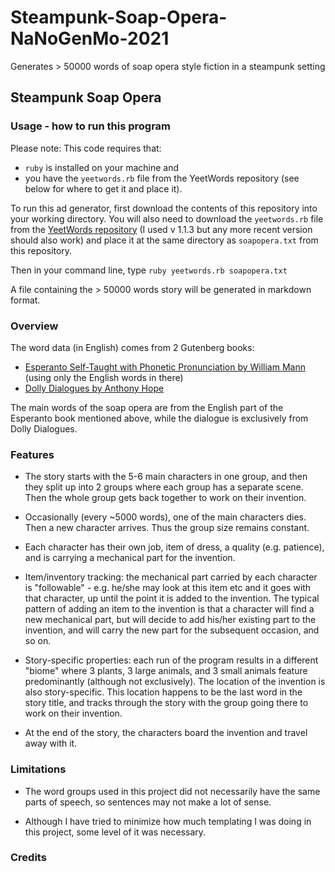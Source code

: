 # Steampunk-Soap-Opera-NaNoGenMo-2021
Generates > 50000 words of soap opera style fiction in a steampunk setting  

## Steampunk Soap Opera
### Usage - how to run this program
Please note: This code requires that:   
- ```ruby``` is installed on your machine and  
- you have the ```yeetwords.rb``` file from the YeetWords repository (see below for where to get it and place it).  

To run this ad generator, first download the contents of this repository into your working directory. You will also need to download the ```yeetwords.rb``` file from the [YeetWords repository](https://github.com/verachell/YeetWords) (I used v 1.1.3 but any more recent version should also work) and place it at the same directory as ```soapopera.txt``` from this repository.

Then in your command line, type ```ruby yeetwords.rb soapopera.txt```

A file containing the > 50000 words story will be generated in markdown format.

### Overview
The word data (in English) comes from 2 Gutenberg books:
- [Esperanto Self-Taught with Phonetic Pronunciation by William Mann](https://www.gutenberg.org/ebooks/23984) (using only the English words in there)  
- [Dolly Dialogues by Anthony Hope](https://www.gutenberg.org/ebooks/1203)  

The main words of the soap opera are from the English part of the Esperanto book mentioned above, while the dialogue is exclusively from Dolly Dialogues.

### Features
- The story starts with the 5-6 main characters in one group, and then they split up into 2 groups where each group has a separate scene. Then the whole group gets back together to work on their invention.  

- Occasionally (every ~5000 words), one of the main characters dies. Then a new character arrives. Thus the group size remains constant. 

- Each character has their own job, item of dress, a quality (e.g. patience), and is carrying a mechanical part for the invention.

- Item/inventory tracking: the mechanical part carried by each character is "followable" - e.g. he/she may look at this item etc and it goes with that character, up until the point it is added to the invention. The typical pattern of adding an item to the invention is that a character will find a new mechanical part, but will decide to add his/her existing part to the invention, and will carry the new part for the subsequent occasion, and so on.

- Story-specific properties: each run of the program results in a different "biome" where 3 plants, 3 large animals, and 3 small animals feature predominantly (although not exclusively). The location of the invention is also story-specific. This location happens to be the last word in the story title, and tracks through the story with the group going there to work on their invention.

- At the end of the story, the characters board the invention and travel away with it.

### Limitations
- The word groups used in this project did not necessarily have the same parts of speech, so sentences may not make a lot of sense.

- Although I have tried to minimize how much templating I was doing in this project, some level of it was necessary.

### Credits
